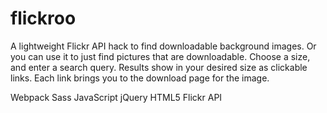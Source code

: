 # flickroo

A lightweight Flickr API hack to find downloadable background images. Or you can use it to just find pictures that are downloadable. 
Choose a size, and enter a search query. Results show in your desired size as clickable links. Each link brings you to the download page for the image.

Webpack
Sass
JavaScript
jQuery
HTML5
Flickr API
